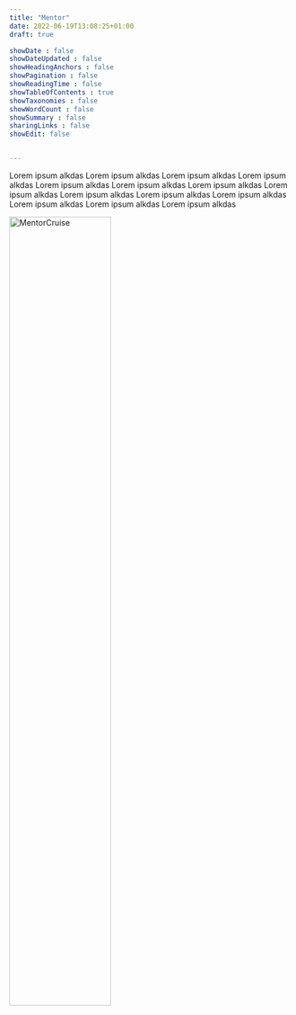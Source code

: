 ```yaml
---
title: "Mentor"
date: 2022-06-19T13:08:25+01:00
draft: true

showDate : false
showDateUpdated : false
showHeadingAnchors : false
showPagination : false
showReadingTime : false
showTableOfContents : true
showTaxonomies : false 
showWordCount : false
showSummary : false
sharingLinks : false
showEdit: false


---
```


Lorem ipsum alkdas Lorem ipsum alkdas Lorem ipsum alkdas Lorem ipsum alkdas Lorem ipsum alkdas Lorem ipsum alkdas Lorem ipsum alkdas Lorem ipsum alkdas Lorem ipsum alkdas Lorem ipsum alkdas Lorem ipsum alkdas Lorem ipsum alkdas Lorem ipsum alkdas Lorem ipsum alkdas 


<a target="_blank" href="https://mentorcruise.com/mentor/nunocorao/"> <img src="https://cdn.mentorcruise.com/img/banner/navy-mentoring-badge.svg" width="60%" alt="MentorCruise"> </a>